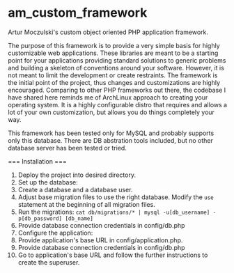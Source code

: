 am_custom_framework
===================

Artur Moczulski's custom object oriented PHP application framework.

The purpose of this framework is to provide a very simple basis for highly customizable web applications. These libraries are meant to be a starting point for your applications providing standard solutions to generic problems and building a skeleton of conventions around your software. However, it is not meant to limit the development or create restraints. The framework is the initial point of the project, thus changes and customizations are highly encouraged. Comparing to other PHP frameworks out there, the codebase I have shared here reminds me of ArchLinux approach to creating your operating system. It is a highly configurable distro that requires and allows a lot of your own customization, but allows you do things completely your way.

This framework has been tested only for MySQL and probably supports only this database. There are DB abstration tools included, but no other database server has been tested or tried.

=== Installation ===
1. Deploy the project into desired directory.
2. Set up the database:
  1. Create a database and a database user.
  2. Adjust base migration files to use the right database. Modify the `use` statement at the beginning of all migration files.
  3. Run the migrations: `cat db/migrations/* | mysql -u[db_username] -p[db_password] [db_name]`
  4. Provide database connection credentials in config/db.php
3. Configure the application:
  1. Provide application's base URL in config/application.php.
  2. Provide database connection credentials in config/db.php
4. Go to application's base URL and follow the further instructions to create the superuser.
